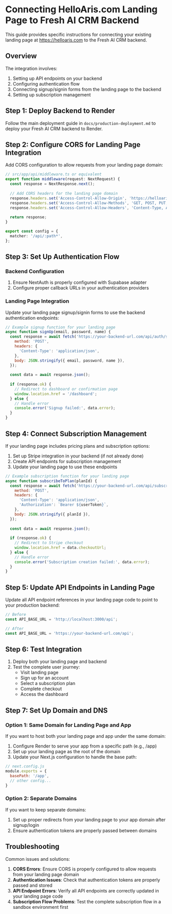 # Connecting HelloAris.com Landing Page to Fresh AI CRM Backend

This guide provides specific instructions for connecting your existing landing page at https://helloaris.com to the Fresh AI CRM backend.

## Overview

The integration involves:
1. Setting up API endpoints on your backend
2. Configuring authentication flow
3. Connecting signup/signin forms from the landing page to the backend
4. Setting up subscription management

## Step 1: Deploy Backend to Render

Follow the main deployment guide in `docs/production-deployment.md` to deploy your Fresh AI CRM backend to Render.

## Step 2: Configure CORS for Landing Page Integration

Add CORS configuration to allow requests from your landing page domain:

```typescript
// src/app/api/middleware.ts or equivalent
export function middleware(request: NextRequest) {
  const response = NextResponse.next();
  
  // Add CORS headers for the landing page domain
  response.headers.set('Access-Control-Allow-Origin', 'https://helloaris.com');
  response.headers.set('Access-Control-Allow-Methods', 'GET, POST, PUT, DELETE, OPTIONS');
  response.headers.set('Access-Control-Allow-Headers', 'Content-Type, Authorization');
  
  return response;
}

export const config = {
  matcher: '/api/:path*',
};
```

## Step 3: Set Up Authentication Flow

### Backend Configuration

1. Ensure NextAuth is properly configured with Supabase adapter
2. Configure proper callback URLs in your authentication providers

### Landing Page Integration

Update your landing page signup/signin forms to use the backend authentication endpoints:

```javascript
// Example signup function for your landing page
async function signUp(email, password, name) {
  const response = await fetch('https://your-backend-url.com/api/auth/signup', {
    method: 'POST',
    headers: {
      'Content-Type': 'application/json',
    },
    body: JSON.stringify({ email, password, name }),
  });
  
  const data = await response.json();
  
  if (response.ok) {
    // Redirect to dashboard or confirmation page
    window.location.href = '/dashboard';
  } else {
    // Handle error
    console.error('Signup failed:', data.error);
  }
}
```

## Step 4: Connect Subscription Management

If your landing page includes pricing plans and subscription options:

1. Set up Stripe integration in your backend (if not already done)
2. Create API endpoints for subscription management
3. Update your landing page to use these endpoints

```javascript
// Example subscription function for your landing page
async function subscribeToPlan(planId) {
  const response = await fetch('https://your-backend-url.com/api/subscriptions/create-checkout', {
    method: 'POST',
    headers: {
      'Content-Type': 'application/json',
      'Authorization': `Bearer ${userToken}`,
    },
    body: JSON.stringify({ planId }),
  });
  
  const data = await response.json();
  
  if (response.ok) {
    // Redirect to Stripe checkout
    window.location.href = data.checkoutUrl;
  } else {
    // Handle error
    console.error('Subscription creation failed:', data.error);
  }
}
```

## Step 5: Update API Endpoints in Landing Page

Update all API endpoint references in your landing page code to point to your production backend:

```javascript
// Before
const API_BASE_URL = 'http://localhost:3000/api';

// After
const API_BASE_URL = 'https://your-backend-url.com/api';
```

## Step 6: Test Integration

1. Deploy both your landing page and backend
2. Test the complete user journey:
   - Visit landing page
   - Sign up for an account
   - Select a subscription plan
   - Complete checkout
   - Access the dashboard

## Step 7: Set Up Domain and DNS

### Option 1: Same Domain for Landing Page and App

If you want to host both your landing page and app under the same domain:

1. Configure Render to serve your app from a specific path (e.g., /app)
2. Set up your landing page as the root of the domain
3. Update your Next.js configuration to handle the base path:

```javascript
// next.config.js
module.exports = {
  basePath: '/app',
  // other config...
}
```

### Option 2: Separate Domains

If you want to keep separate domains:

1. Set up proper redirects from your landing page to your app domain after signup/login
2. Ensure authentication tokens are properly passed between domains

## Troubleshooting

Common issues and solutions:

1. **CORS Errors**: Ensure CORS is properly configured to allow requests from your landing page domain
2. **Authentication Issues**: Check that authentication tokens are properly passed and stored
3. **API Endpoint Errors**: Verify all API endpoints are correctly updated in your landing page code
4. **Subscription Flow Problems**: Test the complete subscription flow in a sandbox environment first
